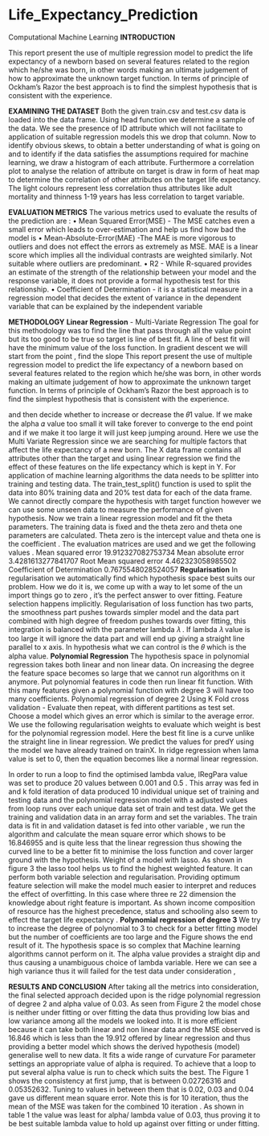# Life_Expectancy_Prediction

 Computational Machine Learning
**INTRODUCTION**

This report present the use of multiple regression model to predict the life expectancy of a newborn based on several features related to the region which he/she was born, in other words making an ultimate judgement of how to approximate the unknown target function. In terms of principle of Ockham’s Razor the best approach is to find the simplest
hypothesis that is consistent with the experience.

**EXAMINING THE DATASET**
Both the given train.csv and test.csv data is loaded into the data frame. Using head function we determine a sample of the data. We see the presence of ID attribute which will not facilitate to application of suitable regression models this we drop that column. Now to identify obvious skews, to obtain a better understanding of what is going on and to identify if the data satisfies the assumptions required for machine learning, we draw a histogram of each attribute. Furthermore a correlation plot to analyse the relation of attribute on target is draw in form of heat map to determine the correlation of other attributes on the target life expectancy. The light colours represent less correlation thus attributes like adult mortality and thinness 1-19 years has less correlation to target variable.

**EVALUATION METRICS**
The various metrics used to evaluate the results of the prediction are :
• Mean Squared Error(MSE) - The MSE catches even a small error which leads to
over-estimation and help us find how bad the model is
• Mean-Absolute-Error(MAE) -The MAE is more vigorous to outliers and does not
effect the errors as extremely as MSE. MAE is a linear score which implies all the individual contrasts are weighted similarly. Not suitable where outliers are predominant.
• R2 - While R-squared provides an estimate of the strength of the relationship between your model and the response variable, it does not provide a formal hypothesis test for this relationship.
• Coefficient of Determination - it is a statistical measure in a regression model that decides the extent of variance in the dependent variable that can be explained by the independent variable

**METHODOLOGY**
**Linear Regression** - Multi-Variate Regression
The goal for this methodology was to find the line that pass through all the value point but its too good to be true so target is line of best fit. A line of best fit will have the minimum value of the loss function. In gradient descent we will start from the point , find the slope
  This report present the use of multiple regression model to predict the life expectancy of a newborn based on several features related to the region which he/she was born, in other words making an ultimate judgement of how to approximate the unknown target function. In terms of principle of Ockham’s Razor the best approach is to find the simplest
 hypothesis that is consistent with the experience.
 
 
 and then decide whether to increase or decrease the 𝜃1 value. If we make the alpha 𝛼
value too small it will take forever to converge to the end point and if we make it too large it will just keep jumping around. Here we use the Multi Variate Regression since we are searching for multiple factors that affect the life expectancy of a new born.
The X data frame contains all attributes other than the target and using linear regression we find the effect of these features on the life expectancy which is kept in Y. For application of machine learning algorithms the data needs to be splitter into training and testing data. The train_test_split() function is used to split the data into 80% training data and 20% test data for each of the data frame. We cannot directly compare the hypothesis with target function however we can use some unseen data to measure the performance of given hypothesis. Now we train a linear regression model and fit the theta parameters. The training data is fixed and the theta zero and theta one parameters are calculated. Theta zero is the intercept value and theta one is the coefficient .
The evaluation matrices are used and we get the following values .
Mean squared error  19.912327082753734
Mean absolute error  3.4281613277841707
Root Mean squared error  4.462323058985502
Coefficient of Determination  0.7675548028524057
**Regularisation**
In regularisation we automatically find which hypothesis space best suits our problem. How we do it is, we come up with a way to let some of the un import things go to zero , it’s the perfect answer to over fitting. Feature selection happens implicitly.
Regularisation of loss function has two parts, the smoothness part pushes towards simpler model and the data part combined with high degree of freedom pushes towards over fitting, this integration is balanced with the parameter lambda 𝜆 . If lambda 𝜆 value is
too large it will ignore the data part and will end up giving a straight line parallel to x axis. In hypothesis what we can control is the 𝜃 which is the alpha value.
**Polynomial Regression**
The hypothesis space in polynomial regression takes both linear and non linear data. On increasing the degree the feature space becomes so large that we cannot run algorithms on it anymore. Put polynomial features in code then run linear fit function.
With this many features given a polynomial function with degree 3 will have too many coefficients.
Polynomial regression of degree 2
Using K Fold cross validation - Evaluate then repeat, with different partitions as test set. Choose a model which gives an error which is similar to the average error.
We use the following regularisation weights to evaluate which weight is best for the polynomial regression model. Here the best fit line is a curve unlike the straight line in linear regression. We predict the values for predY using the model we have already trained on trainX. In ridge regression when lama value is set to 0, then the equation becomes like a normal linear regression.


 In order to run a loop to find the optimised lambda value, lRegPara value was set to produce 20 values between 0.001 and 0.5 . This array was fed in and k fold iteration of data produced 10 individual unique set of training and testing data and the polynomial regression model with a adjusted values from loop runs over each unique data set of train and test data. We get the training and validation data in an array form and set the variables. The train data is fit in and validation dataset is fed into other variable , we run the algorithm and calculate the mean square error which shows to be 16.846955 and is quite less that the linear regression thus showing the curved line to be a better fit to minimise the loss function and cover larger ground with the hypothesis.
Weight of a model with lasso.
As shown in figure 3 the lasso tool helps us to find the highest weighted feature. It can perform both variable selection and regularisation. Providing optimum feature selection will make the model much easier to interpret and reduces the effect of overfitting. In this case where three re 22 dimension the knowledge about right feature is important. As shown income composition of resource has the highest precedence, status and schooling also seem to effect the target life expectancy .
**Polynomial regression of degree 3**
We try to increase the degree of polynomial to 3 to check for a better fitting model but the number of coefficients are too large and the Figure shows the end result of it. The hypothesis space is so complex that Machine learning algorithms cannot perform on it. The alpha value provides a straight dip and thus causing a unambiguous choice of lambda variable. Here we can see a high variance thus it will failed for the test data under consideration ,

**RESULTS AND CONCLUSION**
After taking all the metrics into consideration, the final selected approach decided upon is the ridge polynomial regression of degree 2 and alpha value of 0.03. As seen from Figure 2 the model chose is neither under fitting or over fitting the data thus providing low bias and low variance among all the models we looked into. It is more efficient because it can take both linear and non linear data and the MSE observed is 16.846 which is less than the 19.912 offered by linear regression and thus providing a better model which shows the derived hypothesis (model) generalise well to new data. It fits a wide range of curvature
For parameter settings an appropriate value of alpha is required. To achieve that a loop to put several alpha value is run to check which suits the best. The Figure 1 shows the consistency at first jump, that is between 0.02726316 and 0.05352632. Tuning to values in between them that is 0.02, 0.03 and 0.04 gave us different mean square error. Note this is for 10 iteration, thus the mean of the MSE was taken for the combined 10 iteration . As shown in table 1 the value was least for alpha/ lambda value of 0.03, thus proving it to be best suitable lambda value to hold up against over fitting or under fitting.
 
